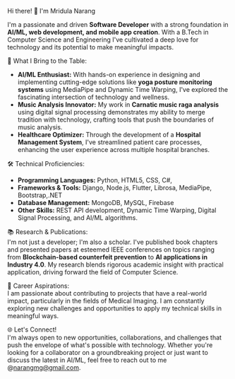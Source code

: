 Hi there! 👋 I'm Mridula Narang

I'm a passionate and driven **Software Developer** with a strong foundation in **AI/ML, web development, and mobile app creation**. With a B.Tech in Computer Science and Engineering I've cultivated a deep love for technology and its potential to make meaningful impacts. <br>

🌟 What I Bring to the Table: <br>
- **AI/ML Enthusiast:** With hands-on experience in designing and implementing cutting-edge solutions like **yoga posture monitoring systems** using MediaPipe and Dynamic Time Warping, I've explored the fascinating intersection of technology and wellness. <br>
- **Music Analysis Innovator:** My work in **Carnatic music raga analysis** using digital signal processing demonstrates my ability to merge tradition with technology, crafting tools that push the boundaries of music analysis. <br>
- **Healthcare Optimizer:** Through the development of a **Hospital Management System**, I've streamlined patient care processes, enhancing the user experience across multiple hospital branches. <br>

🛠️ Technical Proficiencies: <br>
- **Programming Languages:** Python, HTML5, CSS, C#, <br>
- **Frameworks & Tools:** Django, Node.js, Flutter, Librosa, MediaPipe, Bootstrap,.NET <br>
- **Database Management:** MongoDB, MySQL, Firebase <br>
- **Other Skills:** REST API development, Dynamic Time Warping, Digital Signal Processing, and AI/ML algorithms. <br>

📚 Research & Publications: <br>
I'm not just a developer; I'm also a scholar. I've published book chapters and presented papers at esteemed IEEE conferences on topics ranging from **Blockchain-based counterfeit prevention** to **AI applications in Industry 4.0**. My research blends rigorous academic insight with practical application, driving forward the field of Computer Science. <br>

🎯 Career Aspirations: <br>
I am passionate about contributing to projects that have a real-world impact, particularly in the fields of Medical Imaging. I am constantly exploring new challenges and opportunities to apply my technical skills in meaningful ways. <br>

🌐 Let's Connect! <br>
I'm always open to new opportunities, collaborations, and challenges that push the envelope of what's possible with technology. Whether you're looking for a collaborator on a groundbreaking project or just want to discuss the latest in AI/ML, feel free to reach out to me @narangmg@gmail.com.

